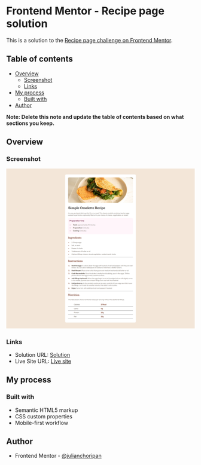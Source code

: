 # Frontend Mentor - Recipe page solution

This is a solution to the [Recipe page challenge on Frontend Mentor](https://www.frontendmentor.io/challenges/recipe-page-KiTsR8QQKm). 

## Table of contents

- [Overview](#overview)
  - [Screenshot](#screenshot)
  - [Links](#links)
- [My process](#my-process)
  - [Built with](#built-with)
- [Author](#author)

**Note: Delete this note and update the table of contents based on what sections you keep.**

## Overview

### Screenshot
![](./screenshot.png)

### Links

- Solution URL: [Solution](https://www.frontendmentor.io/solutions/recipe-page-fDb--0aK3J)
- Live Site URL: [Live site](https://julianchoripan.github.io/FM-recipe-page/)

## My process

### Built with

- Semantic HTML5 markup
- CSS custom properties
- Mobile-first workflow

## Author

- Frontend Mentor - [@julianchoripan](https://www.frontendmentor.io/profile/julianchoripan)
